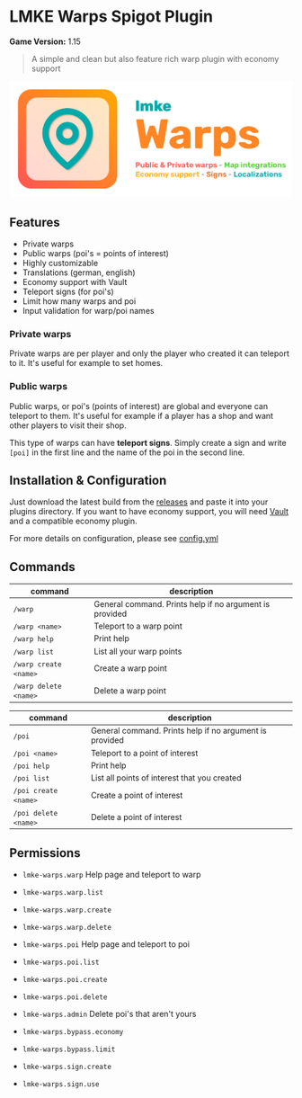 # LMKE Warps Spigot Plugin
**Game Version:** 1.15

> A simple and clean but also feature rich warp plugin with economy support

![lmke warps banner](/lmke-warps-banner.png)

## Features
- Private warps
- Public warps (poi's = points of interest)
- Highly customizable
- Translations (german, english)
- Economy support with Vault
- Teleport signs (for poi's)
- Limit how many warps and poi
- Input validation for warp/poi names

### Private warps
Private warps are per player and only the player who created it can teleport to it.
It's useful for example to set homes.

### Public warps
Public warps, or poi's (points of interest) are global and everyone can teleport to them.
It's useful for example if a player has a shop and want other players to visit their shop.

This type of warps can have **teleport signs**. Simply create a sign and write `[poi]` in the first line and the name of the poi in the second line.

## Installation & Configuration
Just download the latest build from the [releases](/releases) and paste it into your plugins directory.
If you want to have economy support, you will need [Vault](https://www.spigotmc.org/resources/vault.34315/) and a compatible economy plugin.

For more details on configuration, please see [config.yml](/src/main/resources/config.yml)

## Commands

| command               | description                                             |
|-----------------------|---------------------------------------------------------|
| `/warp`               | General command. Prints help if no argument is provided |
| `/warp <name>`        | Teleport to a warp point                                |
| `/warp help`          | Print help                                              |
| `/warp list`          | List all your warp points                               |
| `/warp create <name>` | Create a warp point                                     |
| `/warp delete <name>` | Delete a warp point                                     |


| command              | description                                             |
|----------------------|---------------------------------------------------------|
| `/poi`               | General command. Prints help if no argument is provided |
| `/poi <name>`        | Teleport to a point of interest                         |
| `/poi help`          | Print help                                              |
| `/poi list`          | List all points of interest that you created            |
| `/poi create <name>` | Create a point of interest                              |
| `/poi delete <name>` | Delete a point of interest                              |

## Permissions

- `lmke-warps.warp` Help page and teleport to warp
- `lmke-warps.warp.list`
- `lmke-warps.warp.create`
- `lmke-warps.warp.delete`

- `lmke-warps.poi` Help page and teleport to poi
- `lmke-warps.poi.list`
- `lmke-warps.poi.create`
- `lmke-warps.poi.delete`
- `lmke-warps.admin` Delete poi's that aren't yours

- `lmke-warps.bypass.economy`
- `lmke-warps.bypass.limit`

- `lmke-warps.sign.create`
- `lmke-warps.sign.use`
